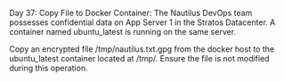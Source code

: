 Day 37: Copy File to Docker Container:
The Nautilus DevOps team possesses confidential data on App Server 1 in the Stratos Datacenter. A container named ubuntu_latest is running on the same server.



Copy an encrypted file /tmp/nautilus.txt.gpg from the docker host to the ubuntu_latest container located at /tmp/. Ensure the file is not modified during this operation.
